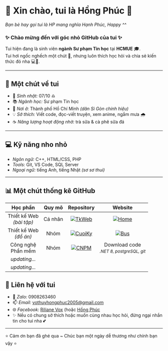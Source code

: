 # 🌸 Xin chào, tui là Hồng Phúc 🌸  
*Bạn bè hay gọi tui là HP mang nghĩa Hạnh Phúc, Happy ^^*

### ✨ Chào mừng đến với góc nhỏ GitHub của tui ✨  
Tui hiện đang là sinh viên **ngành Sư phạm Tin học** tại **HCMUE** 🎓.  
Tui hơi ngốc nghếch một chút 🐰, nhưng luôn thích học hỏi và chia sẻ kiến thức đó nha 💻💖.  

---

## 🦋 Một chút về tui
- 🎂 *Sinh nhật:* 07/10 ♎
- 📚 *Ngành học:* Sư phạm Tin học
- 🌱 *Nơi ở:* Thành phố Hồ Chí Minh *(dân Sì Gòn chính hiệu)*
- 💡 *Sở thích:* Viết code, đọc-viết truyện, xem anime, ngắm mưa 🌧️
- ☕ *Năng lượng hoạt động nhờ:* trà sữa & cà phê sữa đá 

---

## 💻 Kỹ năng nho nhỏ
- *Ngôn ngữ:* C++, HTML/CSS, PHP
- *Tools:* Git, VS Code, SQL Server
- *Ngoại ngữ:* tiếng Anh, tiếng Nhật *(sơ sơ thui)*

---

## 📊 Một chút thống kê GitHub
| Học phần |  Quy mô | Repository | Website |
|:---------:|:---------:|:---------:|:---------:|
| Thiết kế Web<br> *(bài tập)* |  Cá nhân | [![TkWeb](https://img.shields.io/badge/🎀_Repository-blue?style=for-the-badge)](https://github.com/Riliane05/2311COMP180201-TKWEB-49.01.103.068) | [![Home](https://img.shields.io/badge/🐻‍❄️_Website-FFB347?style=for-the-badge)](https://riliane05.github.io/2311COMP180201-TKWEB-49.01.103.068/#) |
| Thiết kế Web<br> *(đồ án)* | Nhóm | [![CuoiKy](https://img.shields.io/badge/🎀_Repository-blue?style=for-the-badge)](https://github.com/NguyenHuong2609/2311COMP180201-TKWEB-BTNHOM) | [![Bus](https://img.shields.io/badge/🐻‍❄️_Website-FFB347?style=for-the-badge)](https://nguyenhuong2609.github.io/2311COMP180201-TKWEB-BTNHOM/btnhom/html/trangbia.html) | 
| Công nghệ<br>Phần mềm | Nhóm | [![CNPM](https://img.shields.io/badge/🎀_Repository-blue?style=for-the-badge)](https://github.com/tnn309/linuxEducationFinal) | Download code<sub><br> *.NET 8, postgreSQL, git*</sub> |
| *updating...* |  |  |  |
| *updating...* |  |  |  |

## 🌸 Liên hệ với tui
- 📲 *Zalo:* 0908263460
- 📫 *Email:* [vothuyhongphuc2005@gmail.com](mailto:vothuyhongphuc2005@gmail.com)
- 🌐 *Facebook:* [Riliane Vox](https://www.facebook.com/riliane05/) (hoặc [Hồng Phúc](https://www.facebook.com/hong.phuc.741251)
- ✨ Nếu có chung sở thích hoặc muốn cùng nhau học hỏi, đừng ngại nhắn tin cho tui nha 💕  

---

⭐ Cảm ơn bạn đã ghé qua ~ Chúc bạn một ngày dễ thương như chính bạn vậy ⭐

